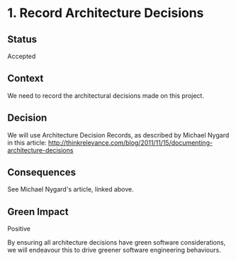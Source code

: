 # 1. Record Architecture Decisions

## Status
Accepted

## Context
We need to record the architectural decisions made on this project.

## Decision
We will use Architecture Decision Records, as described by Michael Nygard in this article: http://thinkrelevance.com/blog/2011/11/15/documenting-architecture-decisions

## Consequences
See Michael Nygard's article, linked above.

## Green Impact
Positive

By ensuring all architecture decisions have green software considerations, we will endeavour this to drive greener software engineering behaviours.